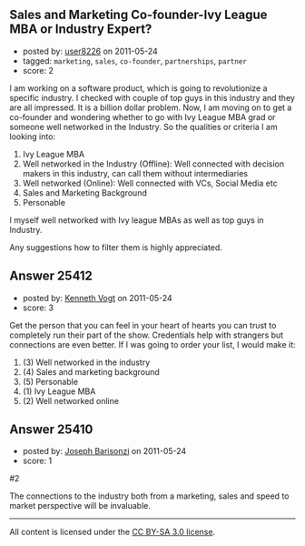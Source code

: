 ## Sales and Marketing Co-founder-Ivy League MBA or Industry Expert?

- posted by: [user8226](https://stackexchange.com/users/-1/8226-user8226) on 2011-05-24
- tagged: `marketing`, `sales`, `co-founder`, `partnerships`, `partner`
- score: 2

I am working on a software product, which is going to revolutionize a specific industry. I checked with couple of top guys in this industry and they are all impressed. It is a billion dollar problem. Now, I am moving on to get a co-founder and wondering whether to go with Ivy League MBA grad or someone well networked in the Industry. So the qualities or criteria I am looking into:

1. Ivy League MBA
2. Well networked in the Industry (Offline): Well connected with decision makers in this industry, can call them without intermediaries
3. Well networked (Online): Well connected with VCs, Social Media etc
4. Sales and Marketing Background
5. Personable

I myself well networked with Ivy league MBAs as well as top guys in Industry.

Any suggestions how to filter them is highly appreciated.






## Answer 25412

- posted by: [Kenneth Vogt](https://stackexchange.com/users/-1/6736-kenneth-vogt) on 2011-05-24
- score: 3

Get the person that you can feel in your heart of hearts you can trust to completely run their part of the show. Credentials help with strangers but connections are even better. If I was going to order your list, I would make it:

 1. (3) Well networked in the industry
 2. (4) Sales and marketing background
 3. (5) Personable
 4. (1) Ivy League MBA
 5. (2) Well networked online


## Answer 25410

- posted by: [Joseph Barisonzi](https://stackexchange.com/users/-1/8791-joseph-barisonzi) on 2011-05-24
- score: 1

\#2


The connections to the industry both from a marketing, sales and speed to market perspective will be invaluable. 



---

All content is licensed under the [CC BY-SA 3.0 license](https://creativecommons.org/licenses/by-sa/3.0/).

